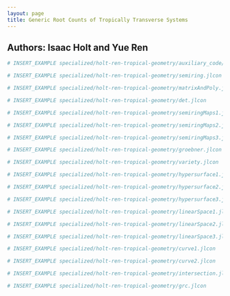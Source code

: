 ```yaml
---
layout: page
title: Generic Root Counts of Tropically Transverse Systems
---
```


## Authors: Isaac Holt and Yue Ren

```julia
# INSERT_EXAMPLE specialized/holt-ren-tropical-geometry/auxiliary_code/main.jl
```

```julia
# INSERT_EXAMPLE specialized/holt-ren-tropical-geometry/semiring.jlcon
```

```julia
# INSERT_EXAMPLE specialized/holt-ren-tropical-geometry/matrixAndPoly.jlcon
```

```julia
# INSERT_EXAMPLE specialized/holt-ren-tropical-geometry/det.jlcon
```

```julia
# INSERT_EXAMPLE specialized/holt-ren-tropical-geometry/semiringMaps1.jlcon
```

```julia
# INSERT_EXAMPLE specialized/holt-ren-tropical-geometry/semiringMaps2.jlcon
```

```julia
# INSERT_EXAMPLE specialized/holt-ren-tropical-geometry/semiringMaps3.jlcon
```

```julia
# INSERT_EXAMPLE specialized/holt-ren-tropical-geometry/groebner.jlcon
```

```julia
# INSERT_EXAMPLE specialized/holt-ren-tropical-geometry/variety.jlcon
```

```julia
# INSERT_EXAMPLE specialized/holt-ren-tropical-geometry/hypersurface1.jlcon
```

```julia
# INSERT_EXAMPLE specialized/holt-ren-tropical-geometry/hypersurface2.jlcon
```

```julia
# INSERT_EXAMPLE specialized/holt-ren-tropical-geometry/hypersurface3.jlcon
```

```julia
# INSERT_EXAMPLE specialized/holt-ren-tropical-geometry/linearSpace1.jlcon
```

```julia
# INSERT_EXAMPLE specialized/holt-ren-tropical-geometry/linearSpace2.jlcon
```

```julia
# INSERT_EXAMPLE specialized/holt-ren-tropical-geometry/linearSpace3.jlcon
```

```julia
# INSERT_EXAMPLE specialized/holt-ren-tropical-geometry/curve1.jlcon
```

```julia
# INSERT_EXAMPLE specialized/holt-ren-tropical-geometry/curve2.jlcon
```

```julia
# INSERT_EXAMPLE specialized/holt-ren-tropical-geometry/intersection.jlcon
```

```julia
# INSERT_EXAMPLE specialized/holt-ren-tropical-geometry/grc.jlcon
```
